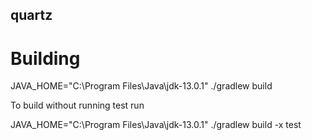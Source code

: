 quartz
------

Building
========
JAVA_HOME="C:\\Program Files\\Java\\jdk-13.0.1" ./gradlew build

To build without running test run

JAVA_HOME="C:\\Program Files\\Java\\jdk-13.0.1" ./gradlew build -x test
